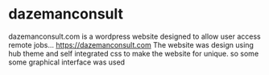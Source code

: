 # dazemanconsult
dazemanconsult.com is a wordpress website designed to allow user access remote jobs...
https://dazemanconsult.com
The website was design using hub theme and self integrated css to make the website for unique. so some some graphical interface was used 
